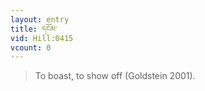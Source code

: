 ```yaml
---
layout: entry
title: དངོམ་
vid: Hill:0415
vcount: 0
---
```

> To boast, to show off (Goldstein 2001)\.


